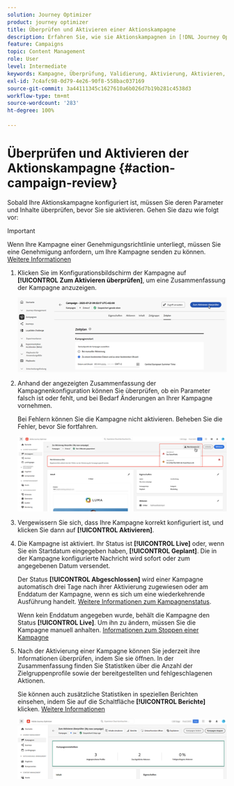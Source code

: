 ```yaml
---
solution: Journey Optimizer
product: journey optimizer
title: Überprüfen und Aktivieren einer Aktionskampagne
description: Erfahren Sie, wie sie Aktionskampagnen in [!DNL Journey Optimizer] überprüfen und aktivieren.
feature: Campaigns
topic: Content Management
role: User
level: Intermediate
keywords: Kampagne, Überprüfung, Validierung, Aktivierung, Aktivieren, Optimizer
exl-id: 7c4afc98-0d79-4e26-90f8-558bac037169
source-git-commit: 3a44111345c1627610a6b026d7b19b281c4538d3
workflow-type: tm+mt
source-wordcount: '283'
ht-degree: 100%

---
```



# Überprüfen und Aktivieren der Aktionskampagne {#action-campaign-review}

Sobald Ihre Aktionskampagne konfiguriert ist, müssen Sie deren Parameter und Inhalte überprüfen, bevor Sie sie aktivieren. Gehen Sie dazu wie folgt vor:

>[!IMPORTANT]
>
> Wenn Ihre Kampagne einer Genehmigungsrichtlinie unterliegt, müssen Sie eine Genehmigung anfordern, um Ihre Kampagne senden zu können. [Weitere Informationen](../test-approve/gs-approval.md)

1. Klicken Sie im Konfigurationsbildschirm der Kampagne auf **[!UICONTROL Zum Aktivieren überprüfen]**, um eine Zusammenfassung der Kampagne anzuzeigen.

   ![](assets/campaign-review.png)

1. Anhand der angezeigten Zusammenfassung der Kampagnenkonfiguration können Sie überprüfen, ob ein Parameter falsch ist oder fehlt, und bei Bedarf Änderungen an Ihrer Kampagne vornehmen.

   Bei Fehlern können Sie die Kampagne nicht aktivieren. Beheben Sie die Fehler, bevor Sie fortfahren.

   ![](assets/create-campaign-alerts.png)

1. Vergewissern Sie sich, dass Ihre Kampagne korrekt konfiguriert ist, und klicken Sie dann auf **[!UICONTROL Aktivieren]**.

1. Die Kampagne ist aktiviert. Ihr Status ist **[!UICONTROL Live]** oder, wenn Sie ein Startdatum eingegeben haben, **[!UICONTROL Geplant]**. Die in der Kampagne konfigurierte Nachricht wird sofort oder zum angegebenen Datum versendet.

   Der Status **[!UICONTROL Abgeschlossen]** wird einer Kampagne automatisch drei Tage nach ihrer Aktivierung zugewiesen oder am Enddatum der Kampagne, wenn es sich um eine wiederkehrende Ausführung handelt. [Weitere Informationen zum Kampagnenstatus](get-started-with-campaigns.md#statuses).

   Wenn kein Enddatum angegeben wurde, behält die Kampagne den Status **[!UICONTROL Live]**. Um ihn zu ändern, müssen Sie die Kampagne manuell anhalten. [Informationen zum Stoppen einer Kampagne](modify-stop-campaign.md)

1. Nach der Aktivierung einer Kampagne können Sie jederzeit ihre Informationen überprüfen, indem Sie sie öffnen. In der Zusammenfassung finden Sie Statistiken über die Anzahl der Zielgruppenprofile sowie der bereitgestellten und fehlgeschlagenen Aktionen.

   Sie können auch zusätzliche Statistiken in speziellen Berichten einsehen, indem Sie auf die Schaltfläche **[!UICONTROL Berichte]** klicken. [Weitere Informationen](../reports/campaign-global-report-cja.md)

   ![](assets/create-campaign-summary.png)
